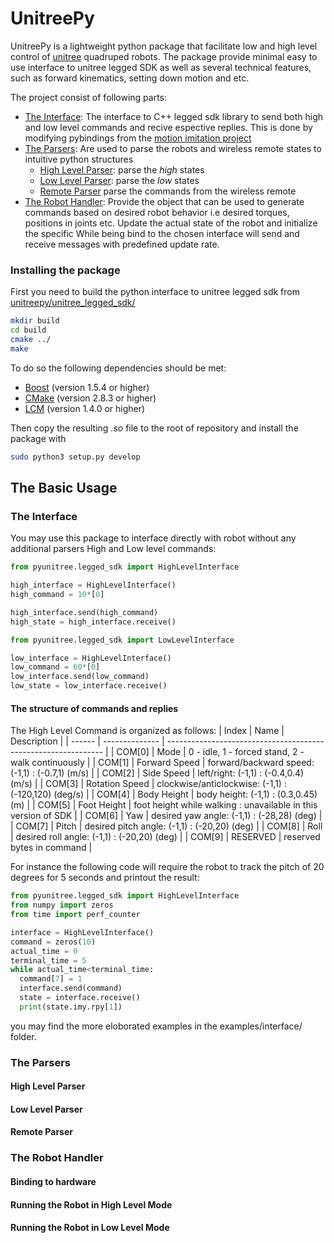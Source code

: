 <!-- TODO: Write the readme -->
<!-- ADD THE PICTURE -->

# UnitreePy
UnitreePy is a lightweight python package that facilitate low and high level control of [unitree](https://www.unitree.com/) quadruped robots.
The package provide minimal easy to use interface to unitree legged SDK as well as several technical features,
such as forward kinematics, setting down motion and etc.

The project consist of following parts:

- [The Interface](#the-interface): The interface to C++ legged sdk library to send both high and low level commands and recive espective replies. This is done by modifying pybindings from the [motion imitation project](https://github.com/google-research/motion_imitation/tree/master/third_party/unitree_legged_sdk)
- [The Parsers](#the-parsers): Are used to parse the robots and wireless remote states to intuitive python structures
  - [High Level Parser](#high-level-parser): parse the *high* states
  - [Low Level Parser](#low-level-parser): parse the *low* states  
  - [Remote Parser](#remote-parser) parse the commands from the wireless remote
- [The Robot Handler](#the-robot-handler): Provide the object that can be used to generate commands based on desired robot behavior i.e desired torques, positions in joints etc. Update the actual state of the robot and initialize the specific While being bind to the chosen interface will send and receive messages with predefined update rate.

### Installing the package

First you need to build the python interface to unitree legged sdk from [unitreepy/unitree_legged_sdk/](https://github.com/SimkaNed/unitreepy/tree/main/unitree_legged_sdk)

```bash
mkdir build
cd build
cmake ../
make
```

To do so the following dependencies should be met:

- [Boost](http://www.boost.org) (version 1.5.4 or higher)
- [CMake](http://www.cmake.org) (version 2.8.3 or higher)
- [LCM](https://lcm-proj.github.io) (version 1.4.0 or higher)

Then copy the resulting *.so* file to the root of repository and install the package with

```sh
sudo python3 setup.py develop
```

## The Basic Usage

### The Interface

You may use this package to interface directly with robot without any additional parsers
High and Low level commands:

```python
from pyunitree.legged_sdk import HighLevelInterface

high_interface = HighLevelInterface()
high_command = 10*[0]

high_interface.send(high_command)
high_state = high_interface.receive()
```

```python
from pyunitree.legged_sdk import LowLevelInterface

low_interface = HighLevelInterface()
low_command = 60*[0]
low_interface.send(low_command)
low_state = low_interface.receive()
```

#### The structure of commands and replies

The High Level Command is organized as follows:
| Index  | Name           | Description                                                    |
| ------ | -------------- | -------------------------------------------------------------- |
| COM[0] | Mode           | 0 - idle, 1 - forced stand, 2 - walk continuously              |
| COM[1] | Forward Speed  | forward/backward speed: (-1,1) : (-0.7,1) (m/s)                |
| COM[2] | Side Speed     | left/right: (-1,1) :  (-0.4,0.4) (m/s)                         |
| COM[3] | Rotation Speed | clockwise/anticlockwise: (-1,1) : (-120,120) (deg/s)           |
| COM[4] | Body Height    | body height: (-1,1) : (0.3,0.45) (m)                           |
| COM[5] | Foot Height    | foot height while walking : unavailable in this version of SDK |
| COM[6] | Yaw            | desired yaw angle: (-1,1) : (-28,28) (deg)                     |
| COM[7] | Pitch          | desired pitch angle: (-1,1) : (-20,20) (deg)                   |
| COM[8] | Roll           | desired roll angle:  (-1,1) : (-20,20) (deg)                   |
| COM[9] | RESERVED       | reserved bytes in command                                      |

For instance the following code will require the robot to track the pitch of
20 degrees for 5 seconds and printout the result:

```python
from pyunitree.legged_sdk import HighLevelInterface
from numpy import zeros
from time import perf_counter

interface = HighLevelInterface()
command = zeros(10)
actual_time = 0
terminal_time = 5
while actual_time<terminal_time:
  command[7] = 1
  interface.send(command)
  state = interface.receive()
  print(state.imy.rpy[1])
```

you may find the more eloborated examples in the examples/interface/ folder.

### The Parsers

#### High Level Parser
<!-- ADD TABLE WITH MAPPING BETWEEN REPLIES AND ASSOCIATED PYTHON OBJECTS-->
#### Low Level Parser

#### Remote Parser

### The Robot Handler

#### Binding to hardware

#### Running the Robot in High Level Mode

#### Running the Robot in Low Level Mode
